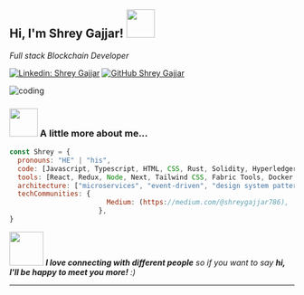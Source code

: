 <h2> Hi, I'm Shrey Gajjar! <img src="https://media.giphy.com/media/mGcNjsfWAjY5AEZNw6/giphy.gif" width="50"></h2>
<p><em>Full stack Blockchain Developer
</em></p>

[![Linkedin: Shrey Gajjar](https://img.shields.io/badge/-ShreyGajjar-blue?style=flat-square&logo=Linkedin&logoColor=white&link=https://www.linkedin.com/in/shrey-gajjar97)](https://www.linkedin.com/in/shrey-gajjar97)
[![GitHub Shrey Gajjar](https://img.shields.io/github/followers/Shrey?label=follow&style=social)](https://github.com/Shrey-Gajjar-9798)

<img alt="coding" src="https://media1.tenor.com/images/cd37fa49c983ac905df0016fd5b6a2ee/tenor.gif?itemid=13165216">

### <img src="https://media.giphy.com/media/VgCDAzcKvsR6OM0uWg/giphy.gif" width="50"> A little more about me...  

```javascript
const Shrey = {
  pronouns: "HE" | "his",
  code: [Javascript, Typescript, HTML, CSS, Rust, Solidity, Hyperledger Fabric],
  tools: [React, Redux, Node, Next, Tailwind CSS, Fabric Tools, Docker, Redis, Sql, Nosql],
  architecture: ["microservices", "event-driven", "design system pattern"],
  techCommunities: {
                        Medium: (https://medium.com/@shreygajjar786),
                      },
}
```

<img src="https://media.giphy.com/media/LnQjpWaON8nhr21vNW/giphy.gif" width="60"> <em><b>I love connecting with different people</b> so if you want to say <b>hi, I'll be happy to meet you more!</b> :)</em>

---
